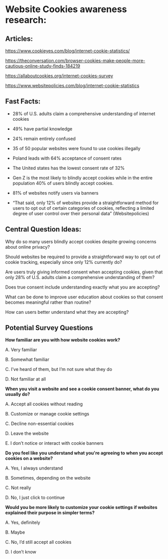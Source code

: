 # Website Cookies awareness research:  
 

## Articles:  

<https://www.cookieyes.com/blog/internet-cookie-statistics/>  

<https://theconversation.com/browser-cookies-make-people-more-cautious-online-study-finds-184219>  

<https://allaboutcookies.org/internet-cookies-survey>

<https://www.websitepolicies.com/blog/internet-cookie-statistics>  

 
## Fast Facts:

- 28% of U.S. adults claim a comprehensive understanding of internet cookies 

- 49% have partial knowledge 

- 24% remain entirely confused 

- 35 of 50 popular websites were found to use cookies illegally 

- Poland leads with 64% acceptance of consent rates 

- The United states has the lowest consent rate of 32% 

- Gen Z is the most likely to blindly accept cookies while in the entire population 40% of users blindly accept cookies.  

- 81% of websites notify users via banners 

- “That said, only 12% of websites provide a straightforward method for users to opt out of certain categories of cookies, reflecting a limited degree of user control over their personal data” (Websitepolicies)  


## Central Question Ideas:   

Why do so many users blindly accept cookies despite growing concerns about online privacy? 

Should websites be required to provide a straightforward way to opt out of cookie tracking, especially since only 12% currently do?  

Are users truly giving informed consent when accepting cookies, given that only 28% of U.S. adults claim a comprehensive understanding of them? 

Does true consent include understanding exactly what you are accepting?  

What can be done to improve user education about cookies so that consent becomes meaningful rather than routine? 

How can users better understand what they are accepting?

## Potential Survey Questions

**How familiar are you with how website cookies work?**

A. Very familiar

B. Somewhat familiar

C. I’ve heard of them, but I’m not sure what they do

D. Not familiar at all

**When you visit a website and see a cookie consent banner, what do you usually do?**

A. Accept all cookies without reading

B. Customize or manage cookie settings

C. Decline non-essential cookies

D. Leave the website

E. I don’t notice or interact with cookie banners

**Do you feel like you understand what you're agreeing to when you accept cookies on a website?**

A. Yes, I always understand

B. Sometimes, depending on the website

C. Not really

D. No, I just click to continue

**Would you be more likely to customize your cookie settings if websites explained their purpose in simpler terms?**

A. Yes, definitely

B. Maybe

C. No, I’d still accept all cookies

D. I don’t know
